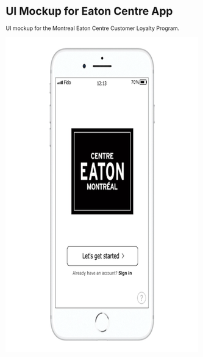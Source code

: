 # UI Mockup for Eaton Centre App
UI mockup for the Montreal Eaton Centre Customer Loyalty Program.

<img src="https://github.com/talha-riaz/UI-mockup-EatonApp/blob/master/img/Welcome.png" alt="Welcome" width="700" height="825">
